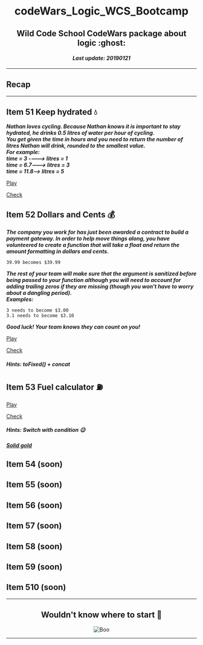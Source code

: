 <h1 align="center">codeWars_Logic_WCS_Bootcamp</h1>
<h2 align="center">Wild Code School CodeWars package about logic :ghost:</h2>
<h4 align="center"><i>Last update: 20190121</i></h4>

***

## Recap

***

## Item 51 Keep hydrated :droplet:

_**Nathan loves cycling.
Because Nathan knows it is important to stay hydrated, he drinks 0.5 litres of water per hour of cycling.  
You get given the time in hours and you need to return the number of litres Nathan will drink, rounded to the smallest value.  
For example:  
time = 3 ----> litres = 1  
time = 6.7---> litres = 3  
time = 11.8--> litres = 5**_

[Play](https://www.codewars.com/kata/keep-hydrated-1)

[Check](https://github.com/codingk8/codeWars_Logic_WCS_Bootcamp/blob/master/51_keep_hydrated.js)

## Item 52 Dollars and Cents :moneybag:

_**The company you work for has just been awarded a contract to build a payment gateway. In order to help move things along, you have volunteered to create a function that will take a float and return the amount formatting in dollars and cents.**_ 

    39.99 becomes $39.99
    
_**The rest of your team will make sure that the argument is sanitized before being passed to your function although you will need to account for adding trailing zeros if they are missing (though you won't have to worry about a dangling period).  
Examples:**_ 

    3 needs to become $3.00
    3.1 needs to become $3.10

_**Good luck! Your team knows they can count on you!**_

[Play](https://www.codewars.com/kata/dollars-and-cents)

[Check](https://github.com/codingk8/codeWars_Logic_WCS_Bootcamp/blob/master/52_dollars_and_cents.js)

##### Hints: toFixed() + concat

## Item 53 Fuel calculator :fuelpump:

[Play](https://www.codewars.com/kata/fuel-calculator)

[Check](https://github.com/codingk8/codeWars_Logic_WCS_Bootcamp/blob/master/53_fuel_calculator.js)

##### Hints: Switch with condition :wink:
##### [Solid gold](https://stackoverflow.com/questions/5464362/javascript-using-a-condition-in-switch-case)

## Item 54 (soon)

## Item 55 (soon)

## Item 56 (soon)

## Item 57 (soon)

## Item 58 (soon)

## Item 59 (soon)

## Item 510 (soon)


***

<h2 align="center">Wouldn't know where to start 💅</h2>
<p align="center"><img src="https://media.giphy.com/media/W5ftcWq1JGE24/giphy.gif" alt="Boo"/></p>
  
***

